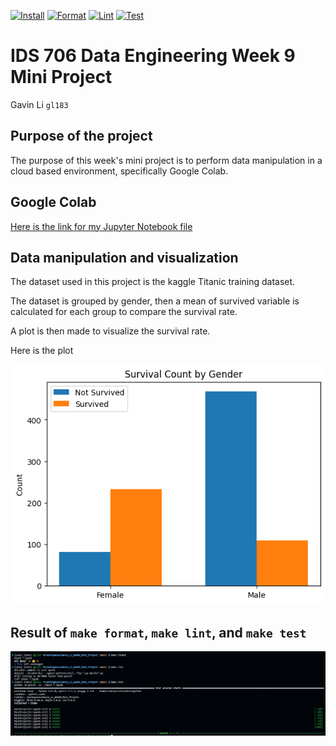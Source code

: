 [![Install](https://github.com/nogibjj/Gavin_Li_Week9_Mini_Project/actions/workflows/install.yml/badge.svg)](https://github.com/nogibjj/Gavin_Li_Week9_Mini_Project/actions/workflows/install.yml)
[![Format](https://github.com/nogibjj/Gavin_Li_Week9_Mini_Project/actions/workflows/format.yml/badge.svg)](https://github.com/nogibjj/Gavin_Li_Week9_Mini_Project/actions/workflows/format.yml)
[![Lint](https://github.com/nogibjj/Gavin_Li_Week9_Mini_Project/actions/workflows/lint.yml/badge.svg)](https://github.com/nogibjj/Gavin_Li_Week9_Mini_Project/actions/workflows/lint.yml)
[![Test](https://github.com/nogibjj/Gavin_Li_Week9_Mini_Project/actions/workflows/test.yml/badge.svg)](https://github.com/nogibjj/Gavin_Li_Week9_Mini_Project/actions/workflows/test.yml)

# IDS 706 Data Engineering Week 9 Mini Project

Gavin Li `gl183`

## Purpose of the project

The purpose of this week's mini project is to perform data manipulation in a cloud based environment, specifically Google Colab.

## Google Colab

[Here is the link for my Jupyter Notebook file]([https://colab.research.google.com/drive/1AX91nExsTbxolOcUMSG3dFysssKby7oF](https://colab.research.google.com/drive/1AX91nExsTbxolOcUMSG3dFysssKby7oF?usp=sharing))

## Data manipulation and visualization

The dataset used in this project is the kaggle Titanic training dataset.

The dataset is grouped by gender, then a mean of survived variable is calculated for each group to compare the survival rate.

A plot is then made to visualize the survival rate.

Here is the plot

![visualization](./resources/visual.png)



## Result of `make format`, `make lint`, and `make test`

![rslts](./resources/rslts.png)
